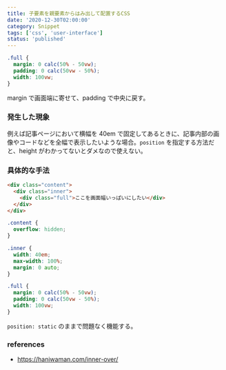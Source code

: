 ```yaml
---
title: 子要素を親要素からはみ出して配置するCSS
date: '2020-12-30T02:00:00'
category: Snippet
tags: ['css', 'user-interface']
status: 'published'
---
```


```css
.full {
  margin: 0 calc(50% - 50vw);
  padding: 0 calc(50vw - 50%);
  width: 100vw;
}
```

margin で画面端に寄せて、padding で中央に戻す。

### 発生した現象

例えば記事ページにおいて横幅を 40em で固定してあるときに、記事内部の画像やコードなどを全幅で表示したいような場合。`position` を指定する方法だと、height がわかってないとダメなので使えない。

### 具体的な手法

```html
<div class="content">
  <div class="inner">
    <div class="full">ここを画面幅いっぱいにしたい</div>
  </div>
</div>
```

```css
.content {
  overflow: hidden;
}

.inner {
  width: 40em;
  max-width: 100%;
  margin: 0 auto;
}

.full {
  margin: 0 calc(50% - 50vw);
  padding: 0 calc(50vw - 50%);
  width: 100vw;
}
```

`position: static` のままで問題なく機能する。

### references

- https://haniwaman.com/inner-over/
